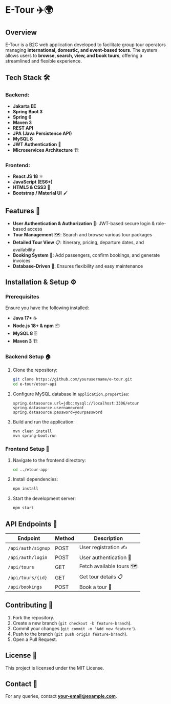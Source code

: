 # E-Tour ✈️🌍

## Overview
E-Tour is a B2C web application developed to facilitate group tour operators managing **international, domestic, and event-based tours**. The system allows users to **browse, search, view, and book tours**, offering a streamlined and flexible experience.

## Tech Stack 🛠️
### Backend:
- **Jakarta EE**
- **Spring Boot 3**
- **Spring 6**
- **Maven 3**
- **REST API**
- **JPA (Java Persistence API)**
- **MySQL 8**
- **JWT Authentication** 🔐
- **Microservices Architecture** 🏗️

### Frontend:
- **React JS 18** ⚛️
- **JavaScript (ES6+)**
- **HTML5 & CSS3** 🎨
- **Bootstrap / Material UI** 🖌️

## Features 🚀
- **User Authentication & Authorization** 🔑: JWT-based secure login & role-based access
- **Tour Management** 🗺️: Search and browse various tour packages
- **Detailed Tour View** 📋: Itinerary, pricing, departure dates, and availability
- **Booking System** 🛒: Add passengers, confirm bookings, and generate invoices
- **Database-Driven** 💾: Ensures flexibility and easy maintenance

## Installation & Setup ⚙️
### Prerequisites
Ensure you have the following installed:
- **Java 17+** ☕
- **Node.js 18+ & npm** 📦
- **MySQL 8** 🗄️
- **Maven 3** 🏗️

### Backend Setup 🏠
1. Clone the repository:
   ```sh
   git clone https://github.com/yourusername/e-tour.git
   cd e-tour/etour-api
   ```
2. Configure MySQL database in `application.properties`:
   ```properties
   spring.datasource.url=jdbc:mysql://localhost:3306/etour
   spring.datasource.username=root
   spring.datasource.password=yourpassword
   ```
3. Build and run the application:
   ```sh
   mvn clean install
   mvn spring-boot:run
   ```

### Frontend Setup 🎨
1. Navigate to the frontend directory:
   ```sh
   cd ../etour-app
   ```
2. Install dependencies:
   ```sh
   npm install
   ```
3. Start the development server:
   ```sh
   npm start
   ```

## API Endpoints 🔗
| Endpoint              | Method | Description |
|----------------------|--------|-------------|
| `/api/auth/signup`   | POST   | User registration ✍️ |
| `/api/auth/login`    | POST   | User authentication 🔑 |
| `/api/tours`        | GET    | Fetch available tours 🗺️ |
| `/api/tours/{id}`    | GET    | Get tour details 📋 |
| `/api/bookings`      | POST   | Book a tour 🛒 |


## Contributing 🤝
1. Fork the repository.
2. Create a new branch (`git checkout -b feature-branch`).
3. Commit your changes (`git commit -m 'Add new feature'`).
4. Push to the branch (`git push origin feature-branch`).
5. Open a Pull Request.

## License 📜
This project is licensed under the MIT License.

## Contact 📧
For any queries, contact **your-email@example.com**.

